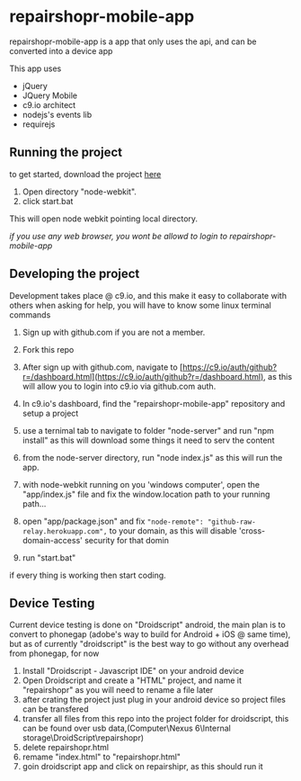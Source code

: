 # repairshopr-mobile-app
repairshopr-mobile-app is a app that only uses the api, and can be converted into a device app

This app uses 

*  jQuery
*  JQuery Mobile
*  c9.io architect
*  nodejs's events lib
*  requirejs


Running the project
---

to get started, download the project [here](https://github.com/bmatusiak/repairshopr-mobile-app/archive/master.zip)

1. Open directory "node-webkit".
2. click start.bat

This will open node webkit pointing local directory.

*if you use any web browser, you wont be allowd to login to repairshopr-mobile-app*


Developing the project
----


Development takes place @ c9.io, and this make it easy to collaborate with others when asking for help, you will have to know some linux terminal commands

1. Sign up with github.com if you are not a member.
2. Fork this repo
3. After sign up with github.com, navigate to [https://c9.io/auth/github?r=/dashboard.html](https://c9.io/auth/github?r=/dashboard.html), as this will allow you to login into c9.io via github.com auth.
4. In c9.io's dashboard, find the "repairshopr-mobile-app" repository and setup a project
5. use a ternimal tab to navigate to folder "node-server" and run "npm install" as this will download some things it need to serv the content
6. from the node-server directory, run "node index.js" as this will run the app.

7. with node-webkit running on you 'windows computer', open the "app/index.js" file and fix the window.location path to your running path... 
8. open "app/package.json" and fix `"node-remote": "github-raw-relay.herokuapp.com",` to your domain, as this will disable 'cross-domain-access' security for that domin
9. run "start.bat" 

if every thing is working then start coding.


Device Testing
----

Current device testing is done on "Droidscript" android,
the main plan is to convert to phonegap (adobe's way to build for Android + iOS @ same time),
but as of currently "droidscript" is the best way to go without any overhead from phonegap, for now

1. Install "Droidscript - Javascript IDE" on your android device
2. Open Droidscript and create a "HTML" project, and name it "repairshopr" as you will need to rename a file later
3. after crating the project just plug in your android device so project files can be transfered
4. transfer all files from this repo into the project folder for droidscript, this can be found over usb data,(Computer\Nexus 6\Internal storage\DroidScript\repairshopr)
5. delete repairshopr.html
5. remame "index.html" to "repairshopr.html"
6. goin droidscript app and click on repairshipr, as this should run it



